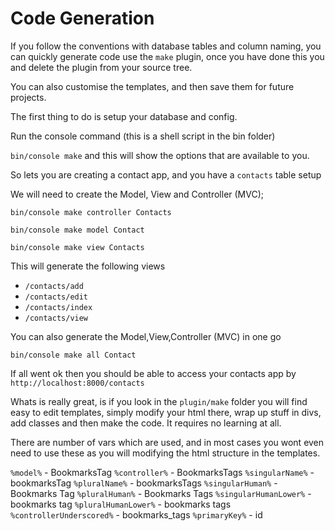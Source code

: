 # Code Generation

If you follow the conventions with database tables and column naming, you can quickly generate code use the `make` plugin, once you have done this you and delete the plugin from your source tree.

You can also customise the templates, and then save them for future projects.

The first thing to do is setup your database and config.

Run the console command (this is a shell script in the bin folder)

`bin/console make` and this will show the options that are available to you.

So lets you are creating a contact app, and you have a `contacts` table setup

We will need to create the Model, View and Controller (MVC);

`bin/console make controller Contacts`

`bin/console make model Contact`

`bin/console make view Contacts`

This will generate the following views
- `/contacts/add` 
- `/contacts/edit`
- `/contacts/index`
- `/contacts/view`

You can also generate the Model,View,Controller (MVC) in one go

`bin/console make all Contact`

If all went ok then you should be able to access your contacts app by `http://localhost:8000/contacts`

Whats is really great, is if you look in the `plugin/make` folder you will find easy to edit templates, simply
modify your html there, wrap up stuff in divs, add classes and then make the code. It requires no learning at all.

There are number of vars which are used, and in most cases you wont even need to use these as you will modifying the html structure in the templates.

`%model%` - BookmarksTag
`%controller%` - BookmarksTags
`%singularName%` - bookmarksTag
`%pluralName%` - bookmarksTags
`%singularHuman%` - Bookmarks Tag
`%pluralHuman%` - Bookmarks Tags
`%singularHumanLower%` - bookmarks tag
`%pluralHumanLower%` - bookmarks tags
`%controllerUnderscored%` - bookmarks_tags
`%primaryKey%` - id